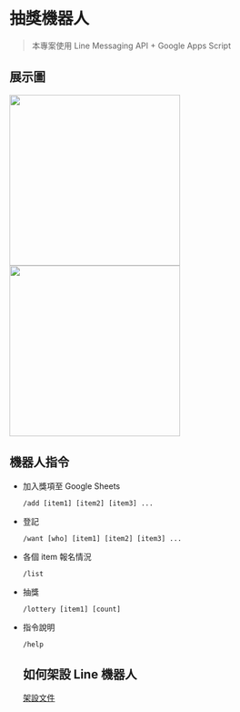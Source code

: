 # 抽獎機器人

> 本專案使用 Line Messaging API + Google Apps Script

## 展示圖

<img src="https://user-images.githubusercontent.com/13265628/148397260-3b6cba0c-f5e8-44dc-98ca-54002d3933cc.jpg" width="300" />

<img src="https://user-images.githubusercontent.com/13265628/148397277-d15e3f94-be87-4c80-9952-6941641fff6e.jpg" width="300" />

## 機器人指令

- 加入獎項至 Google Sheets

  `/add [item1] [item2] [item3] ...`
- 登記
  
  `/want [who] [item1] [item2] [item3] ...`
- 各個 item 報名情況
  
  `/list`
- 抽獎
  
  `/lottery [item1] [count]`
- 指令說明
  
  `/help`
  
  ## 如何架設 Line 機器人
  [架設文件](INSTALL.md)
